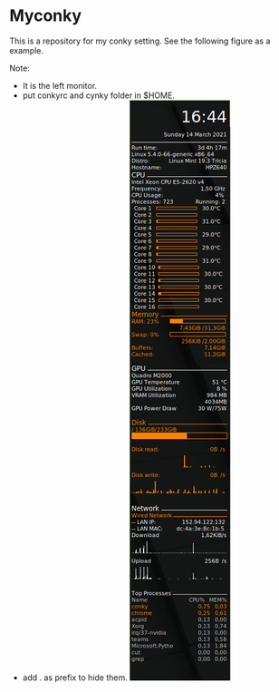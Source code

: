 # Myconky
This is a repository for my conky setting.
See the following figure as a example. 

Note: 

- It is the left monitor.
- put conkyrc and cynky folder in $HOME.
- add . as prefix to hide them.
![Desktop figure](Screenshot.png)

